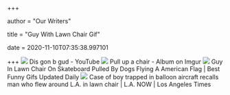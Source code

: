 +++
        
author = "Our Writers"
        
title = "Guy With Lawn Chair Gif"
        
date = 2020-11-10T07:35:38.997101
        
+++
[ ![](https://i.ytimg.com/vi/sNXhpAx4aWI/hqdefault.jpg)](https://i.ytimg.com/vi/sNXhpAx4aWI/hqdefault.jpg) Dis gon b gud - YouTube
[ ![](https://i.imgur.com/MAOsQ6m.jpg?fbplay)](https://i.imgur.com/MAOsQ6m.jpg?fbplay) Pull up a chair - Album on Imgur
[ ![](https://www.gifbin.com/bin/062017/poster-guy-in-lawn-chair-on-skateboard-pulled-by-dogs-flying-a-american-flag.gif)](https://www.gifbin.com/bin/062017/poster-guy-in-lawn-chair-on-skateboard-pulled-by-dogs-flying-a-american-flag.gif) Guy In Lawn Chair On Skateboard Pulled By Dogs Flying A American Flag |  Best Funny Gifs Updated Daily
[ ![](https://latimesblogs.latimes.com/.a/6a00d8341c630a53ef0120a5e9cbed970b-320wi)](https://latimesblogs.latimes.com/.a/6a00d8341c630a53ef0120a5e9cbed970b-320wi) Case of boy trapped in balloon aircraft recalls man who flew around L.A. in lawn  chair | L.A. NOW | Los Angeles Times
